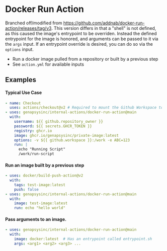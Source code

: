 # Docker Run Action

Branched off/modified from https://github.com/addnab/docker-run-action/releases/tag/v3. This version differs in that a "shell" is not defined, as this caused the image's entrypoint to be overriden. Instead the defined entrypoint for the image is honored, and arguments can be passed to it via the `args` input. If an entrypoint override is desired, you can do so via the `options` input.

- Run a docker image pulled from a repository or built by a previous step
- See `action.yml` for available inputs

## Examples

#### Typical Use Case

```yaml
- name: Checkout
  uses: actions/checkout@v2 # Required to mount the Github Workspace to a volume
- uses: genapsysinc/internal-actions/docker-run-action@main
  with:
    username: ${{ github.repository_owner }}
    password: ${{ secrets.GHCR_TOKEN }}
    registry: ghcr.io
    image: ghcr.io/genapsysinc/private-image:latest
    options: -v ${{ github.workspace }}:/work -e ABC=123
    run: |
      echo "Running Script"
      /work/run-script
```

#### Run an image built by a previous step
```yaml
- uses: docker/build-push-action@v2
  with:
    tags: test-image:latest
    push: false
- uses: genapsysinc/internal-actions/docker-run-action@main
  with:
    image: test-image:latest
    run: echo "hello world"
```

#### Pass arguments to an image.
```yaml
- uses: genapsysinc/internal-actions/docker-run-action@main
  with:
    image: docker:latest  # Has an entrypoint called entrypoint.sh
    args: <arg1> <arg2> <arg3> ...
```
